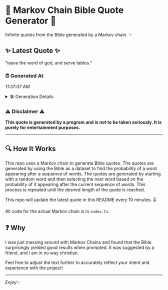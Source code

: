 # 📖 Markov Chain Bible Quote Generator 📖

Infinite quotes from the Bible generated by a Markov chain. ✨

## ✨ Latest Quote ✨
"leave the word of god, and serve tables."

### ⏰ Generated At
*11:37:07 AM*

<details>
    <summary>🛠️ Generation Details</summary>
    <p>
        <strong>🌱 Seed:</strong> leave<br>
        <strong>🔄 Iterations:</strong> 7<br>
        <strong>📜 Context History:</strong><br>[ leave ]: the<br>[ leave, the ]: word<br>[ leave, the, word ]: of<br>[ leave, the, word, of ]: god,<br>[ leave, the, word, of, god, ]: and<br>[ leave, the, word, of, god,, and ]: serve<br>[ the, word, of, god,, and, serve ]: tables.<br>
    </p>
</details>

### ⚠️ Disclaimer ⚠️
**This quote is generated by a program and is not to be taken seriously. It is purely for entertainment purposes.**

---

## 🔍 How It Works

This repo uses a Markov chain to generate Bible quotes. The quotes are generated by using the Bible as a dataset to find the probability of a word appearing after a sequence of words. The quotes are generated by starting with a random word and then selecting the next word based on the probability of it appearing after the current sequence of words. This process is repeated until the desired length of the quote is reached.

This repo will update the latest quote in this README every 10 minutes. ⏳

All code for the actual Markov chain is in `index.ts`.

## ❓ Why

I was just messing around with Markov Chains and found that the Bible surprisingly yielded good results when prompted. 
It was suggested by a friend, and I am in no way christian.

Feel free to adjust the text further to accurately reflect your intent and experience with the project!

---

*Enjoy*✨
